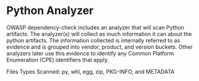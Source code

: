 Python Analyzer
==============

OWASP dependency-check includes an analyzer that will scan Python artifacts. The
analyzer(s) will collect as much information it can about the python artifacts.
The information collected is internally referred to as evidence and is grouped into
vendor, product, and version buckets. Other analyzers later use this evidence to
identify any Common Platform Enumeration (CPE) identifiers that apply.

Files Types Scanned: py, whl, egg, zip, PKG-INFO, and METADATA
